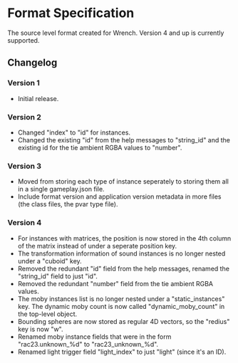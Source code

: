 # Format Specification

The source level format created for Wrench. Version 4 and up is currently supported.

## Changelog

### Version 1

- Initial release.

### Version 2

- Changed "index" to "id" for instances.
- Changed the existing "id" from the help messages to "string_id" and the existing id for the tie ambient RGBA values to "number".

### Version 3

- Moved from storing each type of instance seperately to storing them all in a single gameplay.json file.
- Include format version and application version metadata in more files (the class files, the pvar type file).

### Version 4

- For instances with matrices, the position is now stored in the 4th column of the matrix instead of under a seperate position key.
- The transformation information of sound instances is no longer nested under a "cuboid" key.
- Removed the redundant "id" field from the help messages, renamed the "string_id" field to just "id".
- Removed the redundant "number" field from the tie ambient RGBA values.
- The moby instances list is no longer nested under a "static_instances" key. The dynamic moby count is now called "dynamic_moby_count" in the top-level object.
- Bounding spheres are now stored as regular 4D vectors, so the "redius" key is now "w".
- Renamed moby instance fields that were in the form "rac23.unknown_%d" to "rac23_unknown_%d".
- Renamed light trigger field "light_index" to just "light" (since it's an ID).
